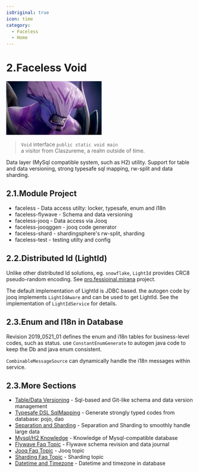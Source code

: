```yaml
---
isOriginal: true
icon: time
category:
  - Faceless
  - Home
---
```


# 2.Faceless Void

![faceless_void](/faceless_icon.png)

> `Void` interface `public static void main`  
> a visitor from Claszureme, a realm outside of time.

Data layer (MySql compatible system, such as H2) utility. Support for table and data versioning,
strong typesafe sql mapping, rw-split and data sharding.

## 2.1.Module Project

* faceless - Data access utilty: locker, typesafe, enum and i18n
* faceless-flywave - Schema and data versioning
* faceless-jooq - Data access via Jooq
* faceless-jooqggen - jooq code generator
* faceless-shard - shardingsphere's rw-split, sharding
* faceless-test - testing utilty and config

## 2.2.Distributed Id (LightId)

Unlike other distributed Id solutions, eg. `snowflake`, `LightId` provides CRC8 pseudo-random encoding.
See [pro.fessioinal.mirana](https://github.com/trydofor/professional-mirana) project.

The default implementation of LightId is JDBC based. the autogen code by jooq implements `LightIdAware`
and can be used to get LightId. See the implementation of `LightIdService` for details.

## 2.3.Enum and I18n in Database

Revision 2019_0521_01 defines the enum and i18n tables for business-level codes, such as status.
use `ConstantEnumGenerate` to autogen java code to keep the Db and java enum consistent.

`CombinableMessageSource` can dynamically handle the i18n messages within service.

## 2.3.More Sections

* [Table/Data Versioning](./2a-flywave.md) -  Sql-based and Git-like schema and data version management
* [Typesafe DSL SqlMapping](./2b-jooq.md) - Generate strongly typed codes from database: pojo, dao
* [Separation and Sharding](./2c-shard.md) - Separation and Sharding to smoothly handle large data
* [Mysql/H2 Knowledge](./2d-mysql-h2.md) - Knowledge of Mysql-compatible database
* [Flywave Faq Topic](./2e-qa-flywave.md) - Flywave schema revision and data journal
* [Jooq Faq Topic](./2f-qa-jooq.md) - Jooq topic
* [Sharding Faq Topic](./2g-qa-shard.md) - Sharding topic
* [Datetime and Timezone](./2h-time-zone.md) - Datetime and timezone in database
